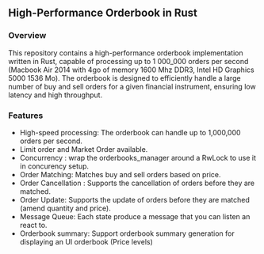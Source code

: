 ## High-Performance Orderbook in Rust


### Overview

This repository contains a high-performance orderbook implementation written in Rust, capable of processing up to 1 000_000 orders per second (Macbook  Air 2014 with 4go of memory 1600 Mhz DDR3, Intel HD Graphics 5000 1536 Mo).
The orderbook is designed to efficiently handle a large number of buy and sell orders for a given financial instrument, ensuring low latency and high throughput.


### Features
- High-speed processing: The orderbook can handle up to 1,000,000 orders per second.
- Limit order and Market Order available.
- Concurrency : wrap the orderbooks_manager around a RwLock to use it in concurency setup.
- Order Matching: Matches buy and sell orders based on price.
- Order Cancellation : Supports the cancellation of orders before they are matched.
- Order Update: Supports the update of orders before they are matched (amend quantity and price).
- Message Queue: Each state produce a message that you can listen an react to.
- Orderbook summary: Support orderbook summary generation for displaying an UI orderbook (Price levels)

